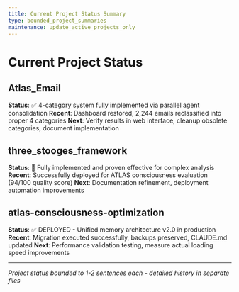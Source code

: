 ```yaml
---
title: Current Project Status Summary
type: bounded_project_summaries
maintenance: update_active_projects_only
---
```


# Current Project Status

## Atlas_Email
**Status**: ✅ 4-category system fully implemented via parallel agent consolidation
**Recent**: Dashboard restored, 2,244 emails reclassified into proper 4 categories
**Next**: Verify results in web interface, cleanup obsolete categories, document implementation


## three_stooges_framework
**Status**: 🚀 Fully implemented and proven effective for complex analysis
**Recent**: Successfully deployed for ATLAS consciousness evaluation (94/100 quality score)
**Next**: Documentation refinement, deployment automation improvements

## atlas-consciousness-optimization
**Status**: ✅ DEPLOYED - Unified memory architecture v2.0 in production
**Recent**: Migration executed successfully, backups preserved, CLAUDE.md updated
**Next**: Performance validation testing, measure actual loading speed improvements

---
*Project status bounded to 1-2 sentences each - detailed history in separate files*
